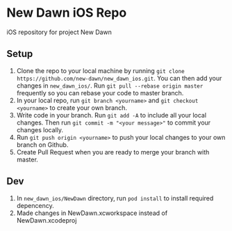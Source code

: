 # New Dawn iOS Repo
iOS repository for project New Dawn

## Setup
1. Clone the repo to your local machine by running `git clone https://github.com/new-dawn/new_dawn_ios.git`. You can then add your changes in `new_dawn_ios/`. Run `git pull --rebase origin master` frequently so you can rebase your code to master branch.
2. In your local repo, run `git branch <yourname>` and `git checkout <yourname>` to create your own branch.
3. Write code in your branch. Run `git add -A` to include all your local changes. Then run `git commit -m "<your message>"` to commit your changes locally.
4. Run `git push origin <yourname>` to push your local changes to your own branch on Github.
5. Create Pull Request when you are ready to merge your branch with master.

## Dev
1. In `new_dawn_ios/NewDawn` directory, run `pod install` to install required depencency.
2. Made changes in NewDawn.xcworkspace instead of NewDawn.xcodeproj
